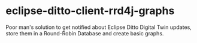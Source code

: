 # eclipse-ditto-client-rrd4j-graphs
Poor man's solution to get notified about Eclipse Ditto Digital Twin updates, store them in a Round-Robin Database and create basic graphs.
